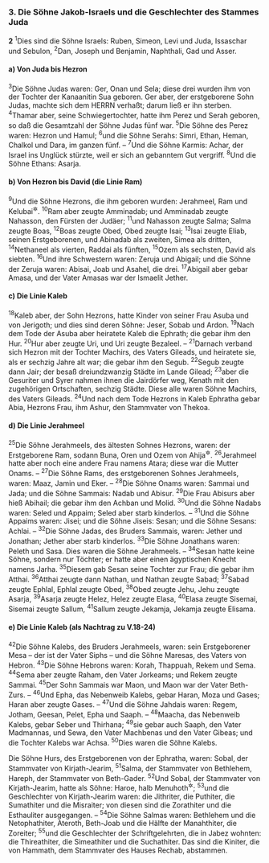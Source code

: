 ### 3. Die Söhne Jakob-Israels und die Geschlechter des Stammes Juda

__2__
<sup>1</sup>Dies sind die Söhne Israels: Ruben, Simeon, Levi und Juda, Issaschar und Sebulon,
<sup>2</sup>Dan, Joseph und Benjamin, Naphthali, Gad und Asser.

#### a) Von Juda bis Hezron

<sup>3</sup>Die Söhne Judas waren: Ger, Onan und Sela; diese drei wurden ihm von der Tochter der Kanaanitin Sua geboren. Ger aber, der erstgeborene Sohn Judas, machte sich dem HERRN verhaßt; darum ließ er ihn sterben.
<sup>4</sup>Thamar aber, seine Schwiegertochter, hatte ihm Perez und Serah geboren, so daß die Gesamtzahl der Söhne Judas fünf war.
<sup>5</sup>Die Söhne des Perez waren: Hezron und Hamul;
<sup>6</sup>und die Söhne Serahs: Simri, Ethan, Heman, Chalkol und Dara, im ganzen fünf. –
<sup>7</sup>Und die Söhne Karmis: Achar, der Israel ins Unglück stürzte, weil er sich an gebanntem Gut vergriff.
<sup>8</sup>Und die Söhne Ethans: Asarja.

#### b) Von Hezron bis David (die Linie Ram)

<sup>9</sup>Und die Söhne Hezrons, die ihm geboren wurden: Jerahmeel, Ram und Kelubai<sup title="= Kaleb">&#x2732;</sup>.
<sup>10</sup>Ram aber zeugte Amminadab; und Amminadab zeugte Nahasson, den Fürsten der Judäer;
<sup>11</sup>und Nahasson zeugte Salma; Salma zeugte Boas,
<sup>12</sup>Boas zeugte Obed, Obed zeugte Isai;
<sup>13</sup>Isai zeugte Eliab, seinen Erstgeborenen, und Abinadab als zweiten, Simea als dritten,
<sup>14</sup>Nethaneel als vierten, Raddai als fünften,
<sup>15</sup>Ozem als sechsten, David als siebten.
<sup>16</sup>Und ihre Schwestern waren: Zeruja und Abigail; und die Söhne der Zeruja waren: Abisai, Joab und Asahel, die drei.
<sup>17</sup>Abigail aber gebar Amasa, und der Vater Amasas war der Ismaelit Jether.

#### c) Die Linie Kaleb

<sup>18</sup>Kaleb aber, der Sohn Hezrons, hatte Kinder von seiner Frau Asuba und von Jerigoth; und dies sind deren Söhne: Jeser, Sobab und Ardon.
<sup>19</sup>Nach dem Tode der Asuba aber heiratete Kaleb die Ephrath; die gebar ihm den Hur.
<sup>20</sup>Hur aber zeugte Uri, und Uri zeugte Bezaleel. –
<sup>21</sup>Darnach verband sich Hezron mit der Tochter Machirs, des Vaters Gileads, und heiratete sie, als er sechzig Jahre alt war; die gebar ihm den Segub.
<sup>22</sup>Segub zeugte dann Jair; der besaß dreiundzwanzig Städte im Lande Gilead;
<sup>23</sup>aber die Gesuriter und Syrer nahmen ihnen die Jairdörfer weg, Kenath mit den zugehörigen Ortschaften, sechzig Städte. Diese alle waren Söhne Machirs, des Vaters Gileads.
<sup>24</sup>Und nach dem Tode Hezrons in Kaleb Ephratha gebar Abia, Hezrons Frau, ihm Ashur, den Stammvater von Thekoa.

#### d) Die Linie Jerahmeel

<sup>25</sup>Die Söhne Jerahmeels, des ältesten Sohnes Hezrons, waren: der Erstgeborene Ram, sodann Buna, Oren und Ozem von Ahija<sup title="oder: seine Brüder?">&#x2732;</sup>.
<sup>26</sup>Jerahmeel hatte aber noch eine andere Frau namens Atara; diese war die Mutter Onams. –
<sup>27</sup>Die Söhne Rams, des erstgeborenen Sohnes Jerahmeels, waren: Maaz, Jamin und Eker. –
<sup>28</sup>Die Söhne Onams waren: Sammai und Jada; und die Söhne Sammais: Nadab und Abisur.
<sup>29</sup>Die Frau Abisurs aber hieß Abihail; die gebar ihm den Achban und Molid.
<sup>30</sup>Und die Söhne Nadabs waren: Seled und Appaim; Seled aber starb kinderlos. –
<sup>31</sup>Und die Söhne Appaims waren: Jisei; und die Söhne Jiseis: Sesan; und die Söhne Sesans: Achlai. –
<sup>32</sup>Die Söhne Jadas, des Bruders Sammais, waren: Jether und Jonathan; Jether aber starb kinderlos.
<sup>33</sup>Die Söhne Jonathans waren: Peleth und Sasa. Dies waren die Söhne Jerahmeels. –
<sup>34</sup>Sesan hatte keine Söhne, sondern nur Töchter; er hatte aber einen ägyptischen Knecht namens Jarha.
<sup>35</sup>Diesem gab Sesan seine Tochter zur Frau; die gebar ihm Atthai.
<sup>36</sup>Atthai zeugte dann Nathan, und Nathan zeugte Sabad;
<sup>37</sup>Sabad zeugte Ephlal, Ephlal zeugte Obed,
<sup>38</sup>Obed zeugte Jehu, Jehu zeugte Asarja,
<sup>39</sup>Asarja zeugte Helez, Helez zeugte Elasa,
<sup>40</sup>Elasa zeugte Sisemai, Sisemai zeugte Sallum,
<sup>41</sup>Sallum zeugte Jekamja, Jekamja zeugte Elisama.

#### e) Die Linie Kaleb (als Nachtrag zu V.18-24)

<sup>42</sup>Die Söhne Kalebs, des Bruders Jerahmeels, waren: sein Erstgeborener Mesa – der ist der Vater Siphs – und die Söhne Maresas, des Vaters von Hebron.
<sup>43</sup>Die Söhne Hebrons waren: Korah, Thappuah, Rekem und Sema.
<sup>44</sup>Sema aber zeugte Raham, den Vater Jorkeams; und Rekem zeugte Sammai.
<sup>45</sup>Der Sohn Sammais war Maon, und Maon war der Vater Beth-Zurs. –
<sup>46</sup>Und Epha, das Nebenweib Kalebs, gebar Haran, Moza und Gases; Haran aber zeugte Gases. –
<sup>47</sup>Und die Söhne Jahdais waren: Regem, Jotham, Geesan, Pelet, Epha und Saaph. –
<sup>48</sup>Maacha, das Nebenweib Kalebs, gebar Seber und Thirhana;
<sup>49</sup>sie gebar auch Saaph, den Vater Madmannas, und Sewa, den Vater Machbenas und den Vater Gibeas; und die Tochter Kalebs war Achsa.
<sup>50</sup>Dies waren die Söhne Kalebs.

Die Söhne Hurs, des Erstgeborenen von der Ephratha, waren: Sobal, der Stammvater von Kirjath-Jearim,
<sup>51</sup>Salma, der Stammvater von Bethlehem, Hareph, der Stammvater von Beth-Gader.
<sup>52</sup>Und Sobal, der Stammvater von Kirjath-Jearim, hatte als Söhne: Haroe, halb Menuhoth<sup title="?">&#x2732;</sup>;
<sup>53</sup>und die Geschlechter von Kirjath-Jearim waren: die Jithriter, die Puthiter, die Sumathiter und die Misraiter; von diesen sind die Zorathiter und die Esthauliter ausgegangen. –
<sup>54</sup>Die Söhne Salmas waren: Bethlehem und die Netophathiter, Ateroth, Beth-Joab und die Hälfte der Manahthiter, die Zoreiter;
<sup>55</sup>und die Geschlechter der Schriftgelehrten, die in Jabez wohnten: die Thireathiter, die Simeathiter und die Suchathiter. Das sind die Kiniter, die von Hammath, dem Stammvater des Hauses Rechab, abstammen.